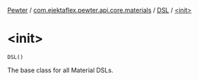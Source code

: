 [Pewter](../../index.md) / [com.ejektaflex.pewter.api.core.materials](../index.md) / [DSL](index.md) / [&lt;init&gt;](./-init-.md)

# &lt;init&gt;

`DSL()`

The base class for all Material DSLs.

